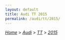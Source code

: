 ```yaml
---
layout: default
title: Audi TT 2015
permalink: /audi/tt/2015/
---
```

[*Home*](/) > [*Audi*](/audi/) > [*TT*](/audi/tt/) > [*2015*](/audi/tt/2015/)
